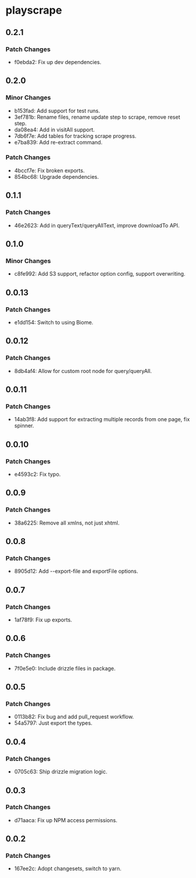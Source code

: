 # playscrape

## 0.2.1

### Patch Changes

- f0ebda2: Fix up dev dependencies.

## 0.2.0

### Minor Changes

- b153fad: Add support for test runs.
- 3ef781b: Rename files, rename update step to scrape, remove reset step.
- da08ea4: Add in visitAll support.
- 7db6f7e: Add tables for tracking scrape progress.
- e7ba839: Add re-extract command.

### Patch Changes

- 4bccf7e: Fix broken exports.
- 854bc68: Upgrade dependencies.

## 0.1.1

### Patch Changes

- 46e2623: Add in queryText/queryAllText, improve downloadTo API.

## 0.1.0

### Minor Changes

- c8fe992: Add S3 support, refactor option config, support overwriting.

## 0.0.13

### Patch Changes

- e1dd154: Switch to using Biome.

## 0.0.12

### Patch Changes

- 8db4af4: Allow for custom root node for query/queryAll.

## 0.0.11

### Patch Changes

- 14ab3f8: Add support for extracting multiple records from one page, fix spinner.

## 0.0.10

### Patch Changes

- e4593c2: Fix typo.

## 0.0.9

### Patch Changes

- 38a6225: Remove all xmlns, not just xhtml.

## 0.0.8

### Patch Changes

- 8905d12: Add --export-file and exportFile options.

## 0.0.7

### Patch Changes

- 1af78f9: Fix up exports.

## 0.0.6

### Patch Changes

- 7f0e5e0: Include drizzle files in package.

## 0.0.5

### Patch Changes

- 0113b82: Fix bug and add pull_request workflow.
- 54a5797: Just export the types.

## 0.0.4

### Patch Changes

- 0705c63: Ship drizzle migration logic.

## 0.0.3

### Patch Changes

- d71aaca: Fix up NPM access permissions.

## 0.0.2

### Patch Changes

- 167ee2c: Adopt changesets, switch to yarn.
